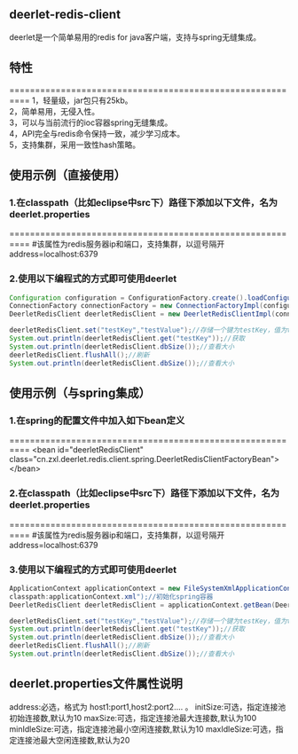 ## deerlet-redis-client
deerlet是一个简单易用的redis for java客户端，支持与spring无缝集成。

## 特性
==========================================================
1，轻量级，jar包只有25kb。<br/>
2，简单易用，无侵入性。<br/>
3，可以与当前流行的ioc容器spring无缝集成。<br/>
4，API完全与redis命令保持一致，减少学习成本。<br/>
5，支持集群，采用一致性hash策略。<br/>

## 使用示例（直接使用）

### 1.在classpath（比如eclipse中src下）路径下添加以下文件，名为deerlet.properties
==========================================================
\#该属性为redis服务器ip和端口，支持集群，以逗号隔开<br/>
address=localhost:6379<br/>

### 2.使用以下编程式的方式即可使用deerlet
```java
Configuration configuration = ConfigurationFactory.create().loadConfiguration();
ConnectionFactory connectionFactory = new ConnectionFactoryImpl(configuration);
DeerletRedisClient deerletRedisClient = new DeerletRedisClientImpl(connectionFactory);//获取client对象

deerletRedisClient.set("testKey","testValue");//存储一个键为testKey，值为testValue的键值对
System.out.println(deerletRedisClient.get("testKey"));//获取
System.out.println(deerletRedisClient.dbSize());//查看大小
deerletRedisClient.flushAll();//刷新
System.out.println(deerletRedisClient.dbSize());//查看大小
```

## 使用示例（与spring集成）

### 1.在spring的配置文件中加入如下bean定义
==========================================================
\<bean id="deerletRedisClient" class="cn.zxl.deerlet.redis.client.spring.DeerletRedisClientFactoryBean"\><br/>
\</bean\><br/>

### 2.在classpath（比如eclipse中src下）路径下添加以下文件，名为deerlet.properties
==========================================================
\#该属性为redis服务器ip和端口，支持集群，以逗号隔开<br/>
address=localhost:6379<br/>

### 3.使用以下编程式的方式即可使用deerlet
```java
ApplicationContext applicationContext = new FileSystemXmlApplicationContext("
classpath:applicationContext.xml");//初始化spring容器
DeerletRedisClient deerletRedisClient = applicationContext.getBean(DeerletRedisClient.class);//获取client对象

deerletRedisClient.set("testKey","testValue");//存储一个键为testKey，值为testValue的键值对
System.out.println(deerletRedisClient.get("testKey"));//获取
System.out.println(deerletRedisClient.dbSize());//查看大小
deerletRedisClient.flushAll();//刷新
System.out.println(deerletRedisClient.dbSize());//查看大小
```

## deerlet.properties文件属性说明
address:必选，格式为 host1:port1,host2:port2.... 。
initSize:可选，指定连接池初始连接数,默认为10
maxSize:可选，指定连接池最大连接数,默认为100
minIdleSize:可选，指定连接池最小空闲连接数,默认为10
maxIdleSize:可选，指定连接池最大空闲连接数,默认为20